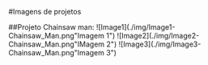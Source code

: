 
#Imagens de projetos

##Projeto Chainsaw man:
![Image1](./img/Image1-Chainsaw_Man.png"Imagem 1")
![Image2](./img/Image2-Chainsaw_Man.png"IMagem 2")
![Image3](./img/Image3-Chainsaw_Man.png"Imagem 3")
